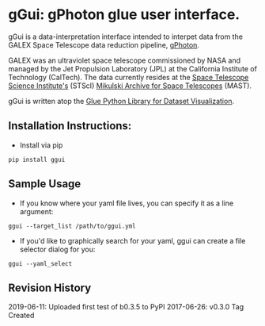 # gGui: gPhoton glue user interface.
gGui is a data-interpretation interface intended to interpet data from the GALEX Space Telescope data reduction pipeline, [gPhoton](https://archive.stsci.edu/prepds/gphoton/). 

GALEX was an ultraviolet space telescope commissioned by NASA and managed by the Jet Propulsion Laboratory (JPL) at the California Institute of Technology (CalTech). The data currently resides at the [Space Telescope Science Institute's](http://www.stsci.edu/) (STScI) [Mikulski Archive for Space Telescopes](http://archive.stsci.edu/index.html) (MAST).

gGui is written atop the [Glue Python Library for Dataset Visualization](https://github.com/glue-viz/glue). 

## Installation Instructions:
* Install via pip
```console
pip install ggui
```

## Sample Usage
* If you know where your yaml file lives, you can specify it as a line argument:
```console
ggui --target_list /path/to/ggui.yml
```
* If you'd like to graphically search for your yaml, ggui can create a file selector dialog for you:
```console
ggui --yaml_select
```

## Revision History
2019-06-11: Uploaded first test of b0.3.5 to PyPI
2017-06-26: v0.3.0 Tag Created
